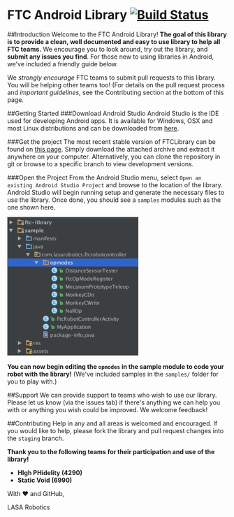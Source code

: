 # FTC Android Library  [![Build Status](https://travis-ci.org/lasarobotics/FTCLibrary.svg?branch=staging)](https://travis-ci.org/lasarobotics/FTCLibrary)

##Introduction
Welcome to the FTC Android Library! **The goal of this library is to provide a clean, well documented and easy to use library to help all FTC teams.** We encourage you to look around, try out the library, and **submit any issues you find**. For those new to using libraries in Android, we've included a friendly guide below.

We *strongly encourage* FTC teams to submit pull requests to this library. You will be helping other teams too! (For details on the pull request process and *important guidelines*, see the Contributing section at the bottom of this page.

##Getting Started
###Download Android Studio
Android Studio is the IDE used for developing Android apps. It is available for Windows, OSX and most Linux distributions and can be downloaded from [here](http://developer.android.com/sdk/index.html).

###Get the project
The most recent stable version of FTCLibrary can be found on [this page](https://github.com/lasarobotics/FTCLibrary/releases). Simply download the attached archive and extract it anywhere on your computer. Alternatively, you can clone the repository in git or browse to a specific branch to view development versions.

###Open the Project
From the Android Studio menu, select `Open an existing Android Studio Project` and browse to the location of the library. Android Studio will begin running setup and generate the necessary files to use the library. Once done, you should see a `samples` modules such as the one shown here.

<img src="./docs/img1.png" width="300">

**You can now begin editing the `opmodes` in the sample module to code your robot with the library!** (We've included samples in the `samples/` folder for you to play with.)

##Support
We can provide support to teams who wish to use our library. Please let us know (via the issues tab) if there's anything we can help you with or anything you wish could be improved. We welcome feedback!

##Contributing
Help in any and all areas is welcomed and encouraged. If you would like to help, please fork the library and pull request changes into the `staging` branch.

**Thank you to the following teams for their participation and use of the library!**
- **HIgh PHidelity (4290)**
- **Static Void (6990)**


With :heart: and GitHub,

LASA Robotics
